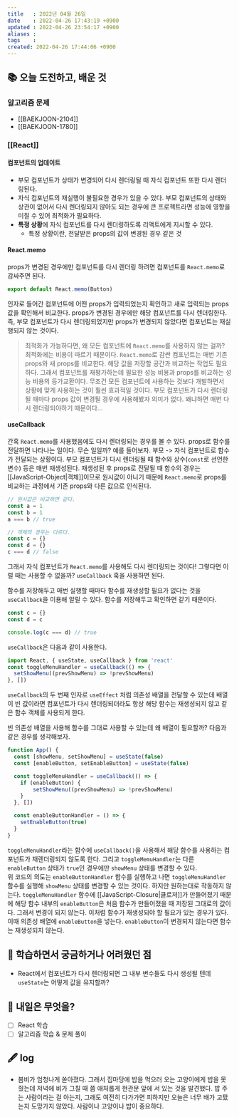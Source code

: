 ```yaml
---
title   : 2022년 04월 26일 
date    : 2022-04-26 17:43:19 +0900
updated : 2022-04-26 23:54:17 +0900
aliases : 
tags    : 
created: 2022-04-26 17:44:06 +0900
---
```

## 📚 오늘 도전하고, 배운 것
### 알고리즘 문제 
- [[BAEKJOON-2104]]
- [[BAEKJOON-1780]]

### [[React]]
#### 컴포넌트의 업데이트
- 부모 컴포넌트가 상태가 변경되어 다시 렌더링될 때 자식 컴포넌트 또한 다시 렌더링된다.
- 자식 컴포넌트의 재실행이 불필요한 경우가 있을 수 있다. 부모 컴포넌트의 상태와 상관이 없어서 다시 렌더링되지 않아도 되는 경우에 큰 프로젝트라면 성능에 영향을 미칠 수 있어 최적화가 필요하다.
- **특정 상황**에 자식 컴포넌트를 다시 렌더링하도록 리액트에게 지시할 수 있다.
	- 특정 상황이란, 전달받은 props의 값이 변경된 경우 같은 것
#### React.memo
props가 변경된 경우에만 컴포넌트를 다시 렌더링 하려면 컴포넌트를  `React.memo`로 감싸주면 된다.
```javascript
export default React.memo(Button)
```
인자로 들어간 컴포넌트에 어떤 props가 입력되었는지 확인하고 새로 입력되는 props 값을 확인해서 비교한다. props가 변경된 경우에만 해당 컴포넌트를 다시 렌더링한다.
즉, 부모 컴포넌트가 다시 렌더링되었지만 props가 변경되지 않았다면 컴포넌트는 재실행되지 않는 것이다.
> 최적화가 가능하다면, 왜 모든 컴포넌트에 `React.memo`를 사용하지 않는 걸까?
최적화에는 비용이 따르기 때문이다. `React.memo`로 감싼 컴포넌트는 매번 기존 props와 새 props를 비교한다. 해당 값을 저장할 공간과 비교하는 작업도 필요하다. 그래서 컴포넌트를 재평가하는데 필요한 성능 비용과 props를 비교하는 성능 비용의 등가교환이다. 무조건 모든 컴포넌트에 사용하는 것보다 개발하면서 상황에 맞게 사용하는 것이 훨씬 효과적일 것이다.
부모 컴포넌트가 다시 렌더링될 때마다 props 값이 변경될 경우에 사용해봤자 의미가 없다. 왜냐하면 매번 다시 렌더링되야하기 때문이다...

#### useCallback
간혹 `React.memo`를 사용했음에도 다시 렌더링되는 경우를 볼 수 있다. props로 함수를 전달하면 나타나는 일이다. 무슨 일일까?
예를 들어보자. 부모 -> 자식 컴포넌트로 함수가 전달되는 상황이다.
부모 컴포넌트가 다시 렌더링될 때 함수와 상수(`const`로 선언한 변수) 등은 매번 재생성된다. 재생성된 후 props로 전달될 때 함수의 경우는 [[JavaScript-Object|객체]]이므로 원시값이 아니기 때문에 `React.memo`로 props를 비교하는 과정에서 기존 props와 다른 값으로 인식된다.
```javascript
// 원시값은 비교하면 같다.
const a = 1
const b = 1
a === b // true

// 객체의 경우는 다르다.
const c = {}
const d = {}
c === d // false
```
그래서 자식 컴포넌트가 `React.memo`를 사용해도 다시 렌더링되는 것이다! 그렇다면 이럴 때는 사용할 수 없을까? `useCallback` 훅을 사용하면 된다.

함수를 저장해두고 매번 실행할 때마다 함수를 재생성할 필요가 없다는 것을 `useCallback`을 이용해 알릴 수 있다. 함수를 저장해두고 확인하면 같기 때문이다.
```javascript
const c = {}
const d = c

console.log(c === d) // true
```

`useCallback`은 다음과 같이 사용한다. 
```javascript
import React, { useState, useCallback } from 'react'
const toggleMenuHandler = useCallback(() => {
  setShowMenu((prevShowMenu) => !prevShowMenu)
}, [])
```
`useCallback`의 두 번째 인자로 `useEffect` 처럼 의존성 배열을 전달할 수 있는데 배열이 빈 값이라면 컴포넌트가 다시 렌더링되더라도 항상 해당 함수는 재생성되지 않고 같은 함수 객체를 사용되게 한다.

빈 의존성 배열을 사용해 함수를 그대로 사용할 수 있는데 왜 배열이 필요할까? 다음과 같은 경우를 생각해보자.
```javascript
function App() {
  const [showMenu, setShowMenu] = useState(false)
  const [enableButton, setEnableButton] = useState(false)

  const toggleMenuHandler = useCallback(() => {
    if (enableButton) {
	    setShowMenu((prevShowMenu) => !prevShowMenu)
    }
  }, [])

  const enableButtonHandler = () => {
    setEnableButton(true)  
  }
}
```
`toggleMenuHandler`라는 함수에 `useCallback()`을 사용해서 해당 함수를 사용하는 컴포넌트가 재렌더링되지 않도록 한다. 그리고 `toggleMemuHandler`는 다른 `enableButton` 상태가 `true`인 경우에만 `showMenu` 상태를 변경할 수 있다.  
위 코드의 의도는 `enableButtonHandler` 함수를 실행하고 나면 `toggleMenuHandler`함수를 실행해 `showMenu` 상태를 변경할 수 있는 것이다. 하지만 원하는대로 작동하지 않는다. `toggleMenuHandler` 함수에 [[JavaScript-Closure|클로저]]가 만들어졌기 때문에 해당 함수 내부의 `enableButton`은 처음 함수가 만들어졌을 때 저장된 그대로의 값이다. 그래서 변경이 되지 않는다. 이처럼 함수가 재생성되야 할 필요가 있는 경우가 있다. 이때 의존성 배열에 `enableButton`을 넣는다. `enableButton`이 변경되지 않는다면 함수는 재생성되지 않는다.

## 🤔 학습하면서 궁금하거나 어려웠던 점 
- React에서 컴포넌트가 다시 렌더링되면 그 내부 변수들도 다시 생성될 텐데 `useState`는 어떻게 값을 유지할까?

## 🌅 내일은 무엇을?
- [ ] React 학습
- [ ] 알고리즘 학습 & 문제 풀이

## 🖋 log
- 봄비가 엄청나게 쏟아졌다. 그래서 집마당에 밥을 먹으러 오는 고양이에게 밥을 못 줬는데 저녁에 비가 그칠 때 쯤 애처롭게 현관문 앞에 서 있는 것을 발견했다. 밥 주는 사람이라는 걸 아는지, 그래도 여전히 다가가면 피하지만 오늘은 너무 배가 고팠는지 도망가지 않았다. 사람이나 고양이나 밥이 중요하다.


